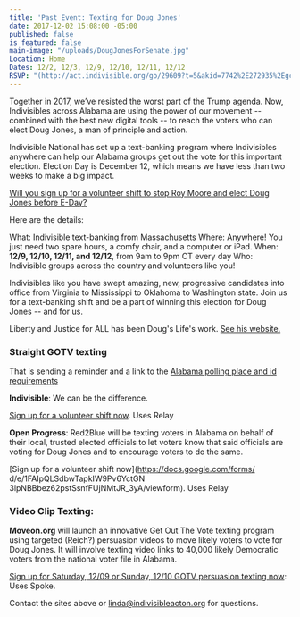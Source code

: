 ```yaml
---
title: 'Past Event: Texting for Doug Jones'
date: 2017-12-02 15:08:00 -05:00
published: false
is featured: false
main-image: "/uploads/DougJonesForSenate.jpg"
Location: Home
Dates: 12/2, 12/3, 12/9, 12/10, 12/11, 12/12
RSVP: "(http://act.indivisible.org/go/29609?t=5&akid=7742%2E272935%2EgcLnfU)"
---
```


Together in 2017, we’ve resisted the worst part of the Trump agenda. Now, Indivisibles across Alabama are using the power of our movement -- combined with the best new digital tools -- to reach the voters who can elect Doug Jones, a man of principle and action.

Indivisible National has set up a text-banking program where Indivisibles anywhere can help our Alabama groups get out the vote for this important election. Election Day is December 12, which means we have less than two weeks to make a big impact.

[Will you sign up for a volunteer shift to stop Roy Moore and elect Doug Jones before E-Day?](http://act.indivisible.org/go/29609?t=5&akid=7742%2E272935%2EgcLnfU)

Here are the details:

What: Indivisible text-banking from Massachusetts
Where: Anywhere! You just need two spare hours, a comfy chair, and a computer or iPad.
When: **12/9, 12/10, 12/11, and 12/12**, from 9am to 9pm CT every day
Who: Indivisible groups across the country and volunteers like you!

Indivisibles like you have swept amazing, new, progressive candidates into office from Virginia to Mississippi to Oklahoma to Washington state.  Join us for a text-banking shift and be a part of winning this election for Doug Jones -- and for us.

Liberty and Justice for ALL has been Doug's Life's work. [See his website.](www.DougJonesForSenate.com)

### Straight GOTV texting
That is sending a reminder and a link to the [Alabama polling place and id requirements](https://myinfo.alabamavotes.gov/VoterView/RegistrantSearch.do)

**Indivisible**: We can be the difference.
 
[Sign up for a volunteer shift now](http://act.indivisible.org/go/29609?t=5&akid=7742%2E272935%2EgcLnfU). Uses Relay

**Open Progress**: Red2Blue will be texting voters in Alabama on
behalf of their local, trusted elected officials to let voters know
that said officials are voting for Doug Jones and to encourage voters
to do the same. 

[Sign up for a volunteer shift now](https://docs.google.com/forms/ d/e/1FAIpQLSdbwTapkIW9Pv6YctGN 3lpNBBbez62pstSsnfFUjNMtJR_3yA/viewform). Uses Relay

### Video Clip Texting:
**Moveon.org** will launch an innovative Get Out The Vote texting
program using targeted (Reich?) persuasion videos to move likely voters to vote
for Doug Jones.  It will involve texting video links to 40,000
likely Democratic voters from the national voter file in Alabama.

[Sign up for Saturday, 12/09 or Sunday, 12/10 GOTV persuasion
texting now](http://mvn.to/AlabamaGOTV): 
Uses Spoke.

Contact the sites above or linda@indivisibleacton.org for questions.